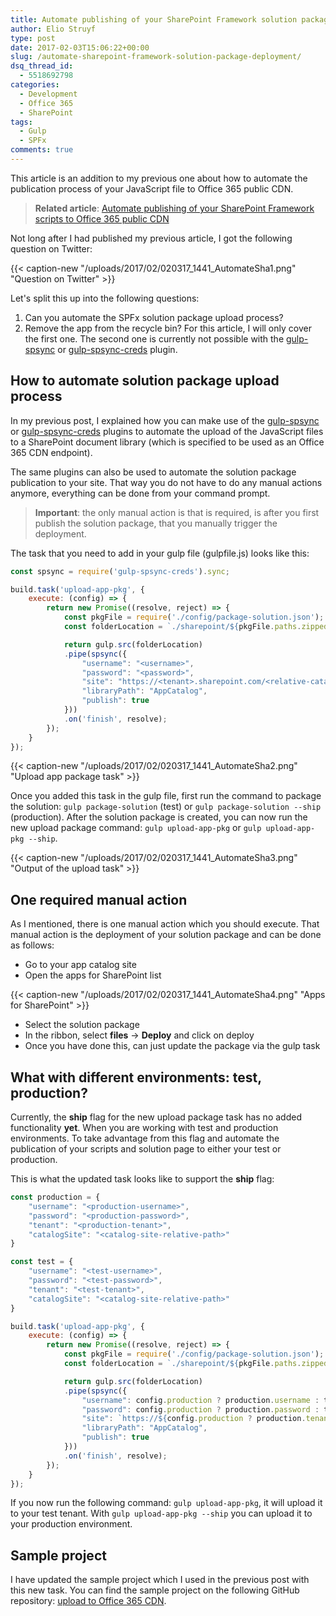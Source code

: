 ```yaml
---
title: Automate publishing of your SharePoint Framework solution package deployment
author: Elio Struyf
type: post
date: 2017-02-03T15:06:22+00:00
slug: /automate-sharepoint-framework-solution-package-deployment/
dsq_thread_id:
  - 5518692798
categories:
  - Development
  - Office 365
  - SharePoint
tags:
  - Gulp
  - SPFx
comments: true
---
```


This article is an addition to my previous one about how to automate the publication process of your JavaScript file to Office 365 public CDN.

> **Related article**: [Automate publishing of your SharePoint Framework scripts to Office 365 public CDN](Automate%20publishing%20of%20your%20SharePoint%20Framework%20scripts%20to%20Office%20365%20public%20CDN)

Not long after I had published my previous article, I got the following question on Twitter:

{{< caption-new "/uploads/2017/02/020317_1441_AutomateSha1.png" "Question on Twitter" >}}

Let's split this up into the following questions:

1.  Can you automate the SPFx solution package upload process?
2.  Remove the app from the recycle bin?
For this article, I will only cover the first one. The second one is currently not possible with the [gulp-spsync](https://github.com/wictorwilen/gulp-spsync) or [gulp-spsync-creds](https://github.com/estruyf/gulp-spsync-creds) plugin.

## How to automate solution package upload process

In my previous post, I explained how you can make use of the [gulp-spsync](https://github.com/wictorwilen/gulp-spsync) or [gulp-spsync-creds](https://github.com/estruyf/gulp-spsync-creds) plugins to automate the upload of the JavaScript files to a SharePoint document library (which is specified to be used as an Office 365 CDN endpoint).

The same plugins can also be used to automate the solution package publication to your site. That way you do not have to do any manual actions anymore, everything can be done from your command prompt.

> **Important**: the only manual action is that is required, is after you first publish the solution package, that you manually trigger the deployment.

The task that you need to add in your gulp file (gulpfile.js) looks like this:

```javascript
const spsync = require('gulp-spsync-creds').sync;

build.task('upload-app-pkg', {
    execute: (config) => {
        return new Promise((resolve, reject) => {
            const pkgFile = require('./config/package-solution.json');
            const folderLocation = `./sharepoint/${pkgFile.paths.zippedPackage}`;

            return gulp.src(folderLocation)
            .pipe(spsync({
                "username": "<username>",
                "password": "<password>",
                "site": "https://<tenant>.sharepoint.com/<relative-catalog-site>",
                "libraryPath": "AppCatalog",
                "publish": true
            }))
            .on('finish', resolve);
        });
    }
});
```

{{< caption-new "/uploads/2017/02/020317_1441_AutomateSha2.png" "Upload app package task" >}}

Once you added this task in the gulp file, first run the command to package the solution: `gulp package-solution` (test) or `gulp package-solution --ship` (production). After the solution package is created, you can now run the new upload package command: `gulp upload-app-pkg` or `gulp upload-app-pkg --ship`.

{{< caption-new "/uploads/2017/02/020317_1441_AutomateSha3.png" "Output of the upload task" >}}

## One required manual action

As I mentioned, there is one manual action which you should execute. That manual action is the deployment of your solution package and can be done as follows:

*   Go to your app catalog site
*   Open the apps for SharePoint list

{{< caption-new "/uploads/2017/02/020317_1441_AutomateSha4.png" "Apps for SharePoint" >}}

*   Select the solution package
*   In the ribbon, select **files** -> **Deploy** and click on deploy
*   Once you have done this, can just update the package via the gulp task

## What with different environments: test, production?

Currently, the **ship** flag for the new upload package task has no added functionality **yet**. When you are working with test and production environments. To take advantage from this flag and automate the publication of your scripts and solution page to either your test or production.

This is what the updated task looks like to support the **ship** flag:

```javascript
const production = {
    "username": "<production-username>",
    "password": "<production-password>",
    "tenant": "<production-tenant>",
    "catalogSite": "<catalog-site-relative-path>"
}

const test = {
    "username": "<test-username>",
    "password": "<test-password>",
    "tenant": "<test-tenant>",
    "catalogSite": "<catalog-site-relative-path>"
}

build.task('upload-app-pkg', {
    execute: (config) => {
        return new Promise((resolve, reject) => {
            const pkgFile = require('./config/package-solution.json');
            const folderLocation = `./sharepoint/${pkgFile.paths.zippedPackage}`;

            return gulp.src(folderLocation)
            .pipe(spsync({
                "username": config.production ? production.username : test.username,
                "password": config.production ? production.password : test.password,
                "site": `https://${config.production ? production.tenant : test.tenant}.sharepoint.com/${config.production ? production.catalogSite : test.catalogSite}`,
                "libraryPath": "AppCatalog",
                "publish": true
            }))
            .on('finish', resolve);
        });
    }
});
```

If you now run the following command: `gulp upload-app-pkg`, it will upload it to your test tenant. With `gulp upload-app-pkg --ship` you can upload it to your production environment.

## Sample project

I have updated the sample project which I used in the previous post with this new task. You can find the sample project on the following GitHub repository: [upload to Office 365 CDN](https://github.com/estruyf/UploadToOffice365SPFx).